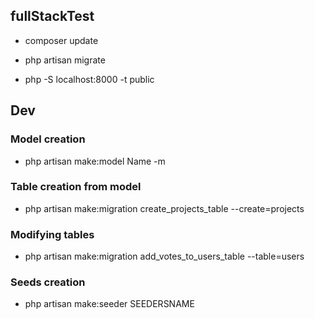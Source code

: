 ## fullStackTest

* composer update

* php artisan migrate

* php -S localhost:8000 -t public

## Dev

### Model creation

* php artisan make:model Name -m

### Table creation from model

* php artisan make:migration create_projects_table --create=projects

### Modifying tables

* php artisan make:migration add_votes_to_users_table --table=users

### Seeds creation

* php artisan make:seeder SEEDERSNAME